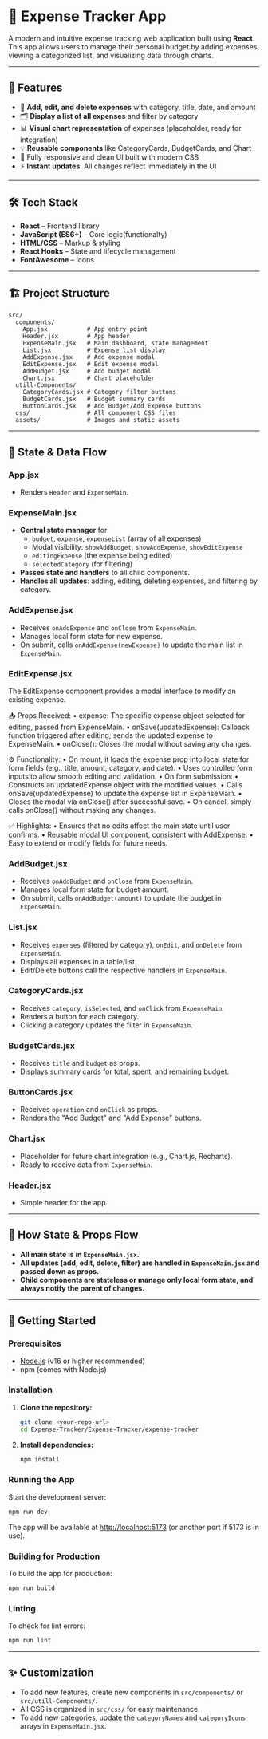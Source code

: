 # 💸 Expense Tracker App

A modern and intuitive expense tracking web application built using **React**. This app allows users to manage their personal budget by adding expenses, viewing a categorized list, and visualizing data through charts.

---

## 🚀 Features

- 📌 **Add, edit, and delete expenses** with category, title, date, and amount
- 🗂️ **Display a list of all expenses** and filter by category
- 📊 **Visual chart representation** of expenses (placeholder, ready for integration)
- 💡 **Reusable components** like CategoryCards, BudgetCards, and Chart
- 💅 Fully responsive and clean UI built with modern CSS
- ⚡ **Instant updates**: All changes reflect immediately in the UI

---

## 🛠️ Tech Stack

- **React** – Frontend library
- **JavaScript (ES6+)** – Core logic(functionalty)
- **HTML/CSS** – Markup & styling
- **React Hooks** – State and lifecycle management
- **FontAwesome** – Icons

---

## 🏗️ Project Structure

```
src/
  components/
    App.jsx           # App entry point
    Header.jsx        # App header
    ExpenseMain.jsx   # Main dashboard, state management
    List.jsx          # Expense list display
    AddExpense.jsx    # Add expense modal
    EditExpense.jsx   # Edit expense modal
    AddBudget.jsx     # Add budget modal
    Chart.jsx         # Chart placeholder
  utill-Components/
    CategoryCards.jsx # Category filter buttons
    BudgetCards.jsx   # Budget summary cards
    ButtonCards.jsx   # Add Budget/Add Expense buttons
  css/                # All component CSS files
  assets/             # Images and static assets
```

---

## 🔄 State & Data Flow

### App.jsx
- Renders `Header` and `ExpenseMain`.

### ExpenseMain.jsx
- **Central state manager** for:
  - `budget`, `expense`, `expenseList` (array of all expenses)
  - Modal visibility: `showAddBudget`, `showAddExpense`, `showEditExpense`
  - `editingExpense` (the expense being edited)
  - `selectedCategory` (for filtering)
- **Passes state and handlers** to all child components.
- **Handles all updates**: adding, editing, deleting expenses, and filtering by category.

### AddExpense.jsx
- Receives `onAddExpense` and `onClose` from `ExpenseMain`.
- Manages local form state for new expense.
- On submit, calls `onAddExpense(newExpense)` to update the main list in `ExpenseMain`.

### EditExpense.jsx
The EditExpense component provides a modal interface to modify an existing expense.

📥 Props Received:
	•	expense: The specific expense object selected for editing, passed from ExpenseMain.
	•	onSave(updatedExpense): Callback function triggered after editing; sends the updated expense to ExpenseMain.
	•	onClose(): Closes the modal without saving any changes.

⚙️ Functionality:
	•	On mount, it loads the expense prop into local state for form fields (e.g., title, amount, category, and date).
	•	Uses controlled form inputs to allow smooth editing and validation.
	•	On form submission:
	•	Constructs an updatedExpense object with the modified values.
	•	Calls onSave(updatedExpense) to update the expense list in ExpenseMain.
	•	Closes the modal via onClose() after successful save.
	•	On cancel, simply calls onClose() without making any changes.

✅ Highlights:
	•	Ensures that no edits affect the main state until user confirms.
	•	Reusable modal UI component, consistent with AddExpense.
	•	Easy to extend or modify fields for future needs.

### AddBudget.jsx
- Receives `onAddBudget` and `onClose` from `ExpenseMain`.
- Manages local form state for budget amount.
- On submit, calls `onAddBudget(amount)` to update the budget in `ExpenseMain`.

### List.jsx
- Receives `expenses` (filtered by category), `onEdit`, and `onDelete` from `ExpenseMain`.
- Displays all expenses in a table/list.
- Edit/Delete buttons call the respective handlers in `ExpenseMain`.

### CategoryCards.jsx
- Receives `category`, `isSelected`, and `onClick` from `ExpenseMain`.
- Renders a button for each category.
- Clicking a category updates the filter in `ExpenseMain`.

### BudgetCards.jsx
- Receives `title` and `budget` as props.
- Displays summary cards for total, spent, and remaining budget.

### ButtonCards.jsx
- Receives `operation` and `onClick` as props.
- Renders the "Add Budget" and "Add Expense" buttons.

### Chart.jsx
- Placeholder for future chart integration (e.g., Chart.js, Recharts).
- Ready to receive data from `ExpenseMain`.

### Header.jsx
- Simple header for the app.

---

## 🧩 How State & Props Flow

- **All main state is in `ExpenseMain.jsx`.**
- **All updates (add, edit, delete, filter) are handled in `ExpenseMain.jsx` and passed down as props.**
- **Child components are stateless or manage only local form state, and always notify the parent of changes.**

---

## 🏁 Getting Started

### Prerequisites
- [Node.js](https://nodejs.org/) (v16 or higher recommended)
- npm (comes with Node.js)

### Installation
1. **Clone the repository:**
   ```bash
   git clone <your-repo-url>
   cd Expense-Tracker/Expense-Tracker/expense-tracker
   ```
2. **Install dependencies:**
   ```bash
   npm install
   ```

### Running the App
Start the development server:
```bash
npm run dev
```
The app will be available at [http://localhost:5173](http://localhost:5173) (or another port if 5173 is in use).

### Building for Production
To build the app for production:
```bash
npm run build
```

### Linting
To check for lint errors:
```bash
npm run lint
```

---

## ✨ Customization

- To add new features, create new components in `src/components/` or `src/utill-Components/`.
- All CSS is organized in `src/css/` for easy maintenance.
- To add new categories, update the `categoryNames` and `categoryIcons` arrays in `ExpenseMain.jsx`.

